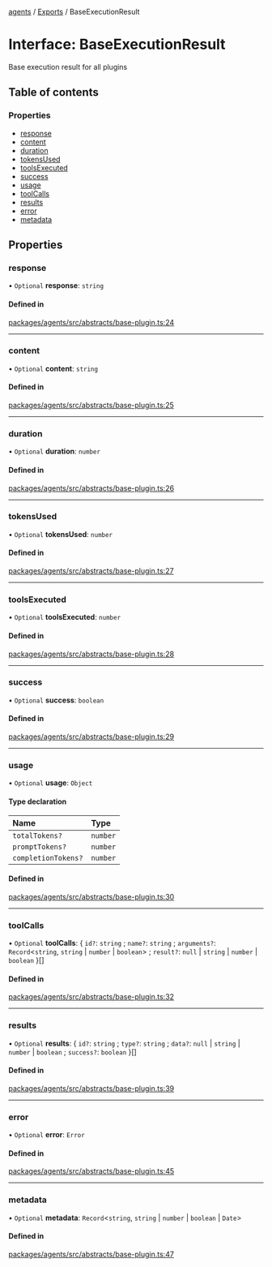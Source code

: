 <!-- 
 ⚠️  AUTO-GENERATED FILE - DO NOT EDIT MANUALLY
 This file is automatically generated by scripts/docs-generator.js
 To make changes, edit the source TypeScript files or update the generator script
-->

[agents](../../) / [Exports](../modules) / BaseExecutionResult

# Interface: BaseExecutionResult

Base execution result for all plugins

## Table of contents

### Properties

- [response](BaseExecutionResult#response)
- [content](BaseExecutionResult#content)
- [duration](BaseExecutionResult#duration)
- [tokensUsed](BaseExecutionResult#tokensused)
- [toolsExecuted](BaseExecutionResult#toolsexecuted)
- [success](BaseExecutionResult#success)
- [usage](BaseExecutionResult#usage)
- [toolCalls](BaseExecutionResult#toolcalls)
- [results](BaseExecutionResult#results)
- [error](BaseExecutionResult#error)
- [metadata](BaseExecutionResult#metadata)

## Properties

### response

• `Optional` **response**: `string`

#### Defined in

[packages/agents/src/abstracts/base-plugin.ts:24](https://github.com/woojubb/robota/blob/d84cd2e1e6915e9f7e9aff8f9b06df02e55c139b/packages/agents/src/abstracts/base-plugin.ts#L24)

___

### content

• `Optional` **content**: `string`

#### Defined in

[packages/agents/src/abstracts/base-plugin.ts:25](https://github.com/woojubb/robota/blob/d84cd2e1e6915e9f7e9aff8f9b06df02e55c139b/packages/agents/src/abstracts/base-plugin.ts#L25)

___

### duration

• `Optional` **duration**: `number`

#### Defined in

[packages/agents/src/abstracts/base-plugin.ts:26](https://github.com/woojubb/robota/blob/d84cd2e1e6915e9f7e9aff8f9b06df02e55c139b/packages/agents/src/abstracts/base-plugin.ts#L26)

___

### tokensUsed

• `Optional` **tokensUsed**: `number`

#### Defined in

[packages/agents/src/abstracts/base-plugin.ts:27](https://github.com/woojubb/robota/blob/d84cd2e1e6915e9f7e9aff8f9b06df02e55c139b/packages/agents/src/abstracts/base-plugin.ts#L27)

___

### toolsExecuted

• `Optional` **toolsExecuted**: `number`

#### Defined in

[packages/agents/src/abstracts/base-plugin.ts:28](https://github.com/woojubb/robota/blob/d84cd2e1e6915e9f7e9aff8f9b06df02e55c139b/packages/agents/src/abstracts/base-plugin.ts#L28)

___

### success

• `Optional` **success**: `boolean`

#### Defined in

[packages/agents/src/abstracts/base-plugin.ts:29](https://github.com/woojubb/robota/blob/d84cd2e1e6915e9f7e9aff8f9b06df02e55c139b/packages/agents/src/abstracts/base-plugin.ts#L29)

___

### usage

• `Optional` **usage**: `Object`

#### Type declaration

| Name | Type |
| :------ | :------ |
| `totalTokens?` | `number` |
| `promptTokens?` | `number` |
| `completionTokens?` | `number` |

#### Defined in

[packages/agents/src/abstracts/base-plugin.ts:30](https://github.com/woojubb/robota/blob/d84cd2e1e6915e9f7e9aff8f9b06df02e55c139b/packages/agents/src/abstracts/base-plugin.ts#L30)

___

### toolCalls

• `Optional` **toolCalls**: \{ `id?`: `string` ; `name?`: `string` ; `arguments?`: `Record`\<`string`, `string` \| `number` \| `boolean`\> ; `result?`: ``null`` \| `string` \| `number` \| `boolean`  }[]

#### Defined in

[packages/agents/src/abstracts/base-plugin.ts:32](https://github.com/woojubb/robota/blob/d84cd2e1e6915e9f7e9aff8f9b06df02e55c139b/packages/agents/src/abstracts/base-plugin.ts#L32)

___

### results

• `Optional` **results**: \{ `id?`: `string` ; `type?`: `string` ; `data?`: ``null`` \| `string` \| `number` \| `boolean` ; `success?`: `boolean`  }[]

#### Defined in

[packages/agents/src/abstracts/base-plugin.ts:39](https://github.com/woojubb/robota/blob/d84cd2e1e6915e9f7e9aff8f9b06df02e55c139b/packages/agents/src/abstracts/base-plugin.ts#L39)

___

### error

• `Optional` **error**: `Error`

#### Defined in

[packages/agents/src/abstracts/base-plugin.ts:45](https://github.com/woojubb/robota/blob/d84cd2e1e6915e9f7e9aff8f9b06df02e55c139b/packages/agents/src/abstracts/base-plugin.ts#L45)

___

### metadata

• `Optional` **metadata**: `Record`\<`string`, `string` \| `number` \| `boolean` \| `Date`\>

#### Defined in

[packages/agents/src/abstracts/base-plugin.ts:47](https://github.com/woojubb/robota/blob/d84cd2e1e6915e9f7e9aff8f9b06df02e55c139b/packages/agents/src/abstracts/base-plugin.ts#L47)
